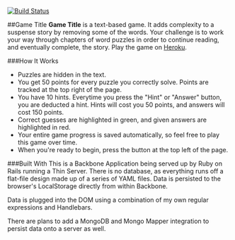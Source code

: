 [![Build Status](https://travis-ci.org/colindresj/game_title.svg?branch=master)](https://travis-ci.org/colindresj/game_title)

##Game Title
**Game Title** is a text-based game. It adds complexity to a suspense story by removing some of the words. Your challenge is to work your way through chapters of word puzzles in order to continue reading, and eventually complete, the story. Play the game on [Heroku](http://game-title.herokuapp.com "Game Title").

###How It Works

- Puzzles are hidden in the text.
- You get 50 points for every puzzle you correctly solve. Points are tracked at the top right of the page.
- You have 10 hints. Everytime you press the "Hint" or "Answer" button, you are deducted a hint.
  Hints will cost you 50 points, and answers will cost 150 points.
- Correct guesses are highlighted in <span class="green-raw-highlight">green</span>, and given answers are highlighted in <span class="pink-raw-highlight">red</span>.
- Your entire game progress is saved automatically, so feel free to play this game over time.
- When you're ready to begin, press the button at the top left of the page.

###Built With
This is a Backbone Application being served up by Ruby on Rails running a Thin Server. There is no database, as everything runs off a flat-file design made up of a series of YAML files. Data is persisted to the browser's LocalStorage directly from within Backbone.

Data is plugged into the DOM using a combination of my own regular expressions and Handlebars.

There are plans to add a MongoDB and Mongo Mapper integration to persist data onto a server as well.
